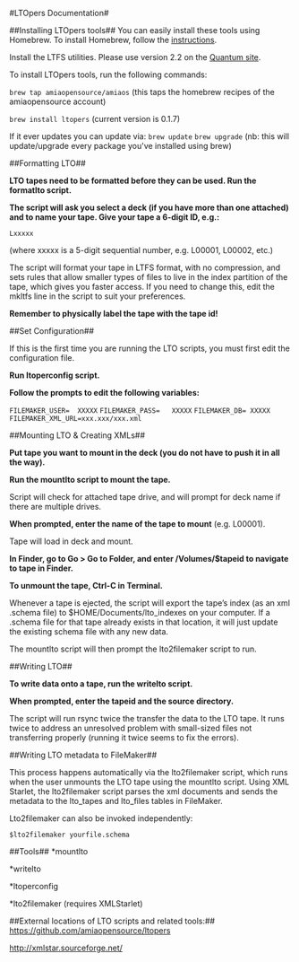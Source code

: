 #LTOpers Documentation#

##Installing LTOpers tools##
You can easily install these tools using Homebrew. To install Homebrew, follow the [instructions](http://brew.sh/).

Install the LTFS utilities. Please use version 2.2 on the [Quantum site](http://www.quantum.com/serviceandsupport/softwareanddocumentationdownloads/ltfs/index.aspx?whattab=Third).

To install LTOpers tools, run the following commands:

`brew tap amiaopensource/amiaos`
(this taps the homebrew recipes of the amiaopensource account)

`brew install ltopers`
(current version is 0.1.7)

If it ever updates you can update via:
`brew update`
`brew upgrade`
(nb: this will update/upgrade every package you've installed using brew)

##Formatting LTO##

**LTO tapes need to be formatted before they can be used. Run the formatlto script.**

**The script will ask you select a deck (if you have more than one attached) and to name your tape. Give your tape a 6-digit ID, e.g.:**

`Lxxxxx`

(where xxxxx is a 5-digit sequential number, e.g. L00001, L00002, etc.)

The script will format your tape in LTFS format, with no compression, and sets rules that allow smaller types of files to live in the index partition of the tape, which gives you faster access. If you need to change this, edit the mkltfs line in the script to suit your preferences.

**Remember to physically label the tape with the tape id!**

##Set Configuration##

If this is the first time you are running the LTO scripts, you must first edit the configuration file.

**Run ltoperconfig script.**

**Follow the prompts to edit the following variables:**
    
`FILEMAKER_USER=  XXXXX`
`FILEMAKER_PASS=   XXXXX`
`FILEMAKER_DB= XXXXX`
`FILEMAKER_XML_URL=xxx.xxx/xxx.xml`

##Mounting LTO & Creating XMLs##

**Put tape you want to mount in the deck (you do not have to push it in all the way).**

**Run the mountlto script to mount the tape.**

Script will check for attached tape drive, and will prompt for deck name if there are multiple drives.

**When prompted, enter the name of the tape to mount** (e.g. L00001).

Tape will load in deck and mount. 

**In Finder, go to Go > Go to Folder, and enter /Volumes/$tapeid to navigate to tape in Finder.**

**To unmount the tape, Ctrl-C in Terminal.**

Whenever a tape is ejected, the script will export the tape’s index (as an xml .schema file) to $HOME/Documents/lto_indexes on your computer. If a .schema file for that tape already exists in that location, it will just update the existing schema file with any new data.

The mountlto script will then prompt the lto2filemaker script to run.

##Writing LTO##

**To write data onto a tape, run the writelto script.**

**When prompted, enter the tapeid and the source directory.**

The script will run rsync twice the transfer the data to the LTO tape. It runs twice to address an unresolved problem with small-sized files not transferring properly (running it twice seems to fix the errors).


##Writing LTO metadata to FileMaker##

This process happens automatically via the lto2filemaker script, which runs when the user unmounts the LTO tape using the mountlto script.  Using XML Starlet, the lto2filemaker script parses the xml documents and sends the metadata to the lto\_tapes and lto\_files tables in FileMaker.

Lto2filemaker can also be invoked independently:

`$lto2filemaker yourfile.schema`

##Tools##
*mountlto

*writelto

*ltoperconfig

*lto2filemaker (requires XMLStarlet)

##External locations of LTO scripts and related tools:##
https://github.com/amiaopensource/ltopers

http://xmlstar.sourceforge.net/


